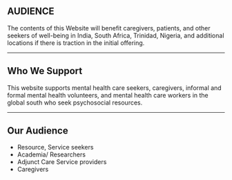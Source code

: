 ## AUDIENCE

The contents of this Website will benefit caregivers, patients, and other seekers of well-being in India, South Africa, Trinidad, Nigeria, and additional locations if there is traction in the initial offering.

<!--more-->

---

## Who We Support

This website supports mental health care seekers, caregivers, informal and formal mental health volunteers, and mental health care workers in the global south who seek psychosocial resources.

---

## Our Audience

* Resource, Service seekers
* Academia/ Researchers
* Adjunct Care Service providers 
* Caregivers
